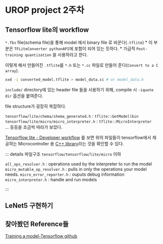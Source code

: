 # UROP project 2주차

## Tensorflow lite의 workflow

`*.fbs` file(schema file)을 통해 model 에서 binary file 로 바꾼다(`.tflite`)
    * 이 부분은 `TFLiteConverter pythonAPI`에 포함이 되어 있는 듯하다.
    * 가급적 `Post-training quantization` 을 사용하라고 한다.



이렇게 해서 만들어진 `.tflite`를 `*.h` 또는 `*.cc` 파일로 만들어 준다(`Convert to a C array`).
```bash
xxd -i converted_model.tflite > model_data.cc # or model_data.h
```

`include/` directory에 있는 header file 들을 사용하기 위해, compile 시 `-iquote dir` 옵션을 붙여준다.


file structure가 굉장히 복잡하다.

`tensorflow/lite/chema/shema_generated.h` : `tflite::GetModel(bin` \
`tensorflow/lite/micro/micro_interpreter.h` : `tflite::MicroInterpreter` \
... 등등을 조금씩 따라가 보았다.

[Tensorflow lite - Developer workflow](https://www.tensorflow.org/lite/microcontrollers) 를 보면 위의 파일들이 tensorflow에서 제공하는 Microcontroller 용 [C++ library](https://www.tensorflow.org/lite/microcontrollers/library)라는 것을 확인할 수 있다.

::: details 파일구조
`tensorflow/tensorflow/lite/micro` 이하

`all_ops_resolver.h` : operations used by the interpreter to run the model
`micro_mutable_op_resolver.h` : pulls in only the operations your model needs.
`micro_error_reporter.h` : ouputs debug information
`micro_interpreter.h` : handle and run models



:::


## LeNet5 구현하기



## 찾아봤던 Reference들

[Training a model-Tensorflow github](https://github.com/tensorflow/tensorflow/blob/master/tensorflow/lite/micro/examples/person_detection/training_a_model.md)
